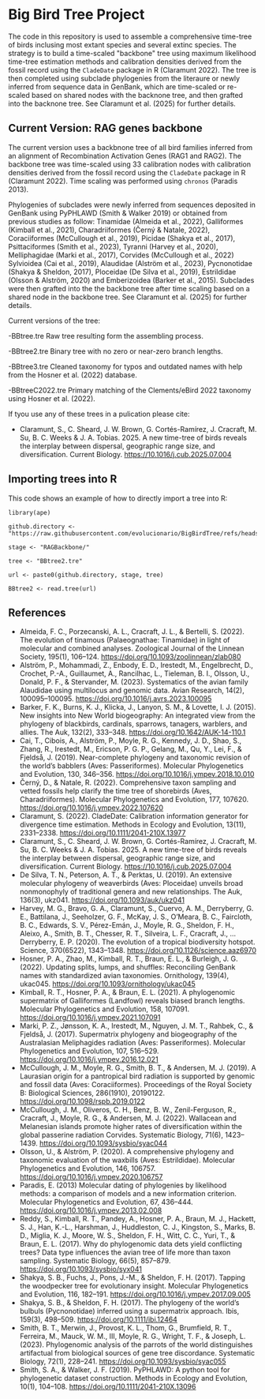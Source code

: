 # Big Bird Tree Project

The code in this repository is used to assemble a comprehensive time-tree of birds inclusing most extant species and several extinc species. The strategy is to build a time-scaled "backbone" tree using maximum likelihood time-tree estimation methods and calibration densities derived from the fossil record using the `CladeDate` package in R (Claramunt 2022). The tree is then completed using subclade phylogenies from the literaure or newly inferred from sequence data in GenBank, which are time-scaled or re-scaled based on shared nodes with the backnone tree, and then grafted into the backnone tree. See Claramunt et al. (2025) for further details.

## Current Version: RAG genes backbone

The current version uses a backbnone tree of all bird families inferred from an alignment of Recombination Activation Genes (RAG1 and RAG2). The backbone tree was time-scaled using 33 calibration nodes with calibration densities derived from the fossil record using the `CladeDate` package in R (Claramunt 2022). Time scaling was performed using `chronos` (Paradis 2013).

Phylogenies of subclades were newly inferred from sequences deposited in GenBank using PyPHLAWD (Smith & Walker 2019) or obtained from previous studies as follow: Tinamidae (Almeida et al., 2022), Galliformes (Kimball et al., 2021), Charadriiformes (Černý & Natale, 2022), Coraciiformes (McCullough et al., 2019), Picidae (Shakya et al., 2017), Psittaciformes (Smith et al., 2023), Tyranni (Harvey et al., 2020), Melliphagidae (Marki et al., 2017), Corvides (McCullough et al., 2022) Sylvioidea (Cai et al., 2019), Alaudidae (Alström et al., 2023), Pycnonotidae (Shakya & Sheldon, 2017), Ploceidae (De Silva et al., 2019), Estrildidae (Olsson & Alström, 2020) and Emberizoidea (Barker et al., 2015). Subclades were then grafted into the the backbone tree after time scaling based on a shared node in the backbone tree. See Claramunt et al. (2025) for further details.

Current versions of the tree:

-BBtree.tre  Raw tree resulting form the assembling process.

-BBtree2.tre  Binary tree with no zero or near-zero branch lengths.

-BBtree3.tre Cleaned taxonomy for typos and outdated names with help from the Hosner et al. (2022) database.

-BBtreeC2022.tre Primary matching of the Clements/eBird 2022 taxonomy using Hosner et al. (2022).

If tyou use any of these trees in a pulication please cite:
- Claramunt, S., C. Sheard, J. W. Brown, G. Cortés-Ramírez, J. Cracraft, M. Su, B. C. Weeks & J. A. Tobias. 2025. A new time-tree of birds reveals the interplay between dispersal, geographic range size, and diversification. Current Biology. https://10.1016/j.cub.2025.07.004



## Importing trees into R

This code shows an example of how to directly import a tree into R:

```
library(ape)

github.directory <- "https://raw.githubusercontent.com/evolucionario/BigBirdTree/refs/heads/main/"

stage <- "RAGBackbone/"

tree <- "BBtree2.tre"

url <- paste0(github.directory, stage, tree)

BBtree2 <- read.tree(url)
```



## References

- Almeida, F. C., Porzecanski, A. L., Cracraft, J. L., & Bertelli, S. (2022). The evolution of tinamous (Palaeognathae: Tinamidae) in light of molecular and combined analyses. Zoological Journal of the Linnean Society, 195(1), 106–124. https://doi.org/10.1093/zoolinnean/zlab080
- Alström, P., Mohammadi, Z., Enbody, E. D., Irestedt, M., Engelbrecht, D., Crochet, P.-A., Guillaumet, A., Rancilhac, L., Tieleman, B. I., Olsson, U., Donald, P. F., & Stervander, M. (2023). Systematics of the avian family Alaudidae using multilocus and genomic data. Avian Research, 14(2), 100095–100095. https://doi.org/10.1016/j.avrs.2023.100095
- Barker, F. K., Burns, K. J., Klicka, J., Lanyon, S. M., & Lovette, I. J. (2015). New insights into New World biogeography: An integrated view from the phylogeny of blackbirds, cardinals, sparrows, tanagers, warblers, and allies. The Auk, 132(2), 333–348. https://doi.org/10.1642/AUK-14-110.1
- Cai, T., Cibois, A., Alström, P., Moyle, R. G., Kennedy, J. D., Shao, S., Zhang, R., Irestedt, M., Ericson, P. G. P., Gelang, M., Qu, Y., Lei, F., & Fjeldså, J. (2019). Near-complete phylogeny and taxonomic revision of the world’s babblers (Aves: Passeriformes). Molecular Phylogenetics and Evolution, 130, 346–356. https://doi.org/10.1016/j.ympev.2018.10.010
- Černý, D., & Natale, R. (2022). Comprehensive taxon sampling and vetted fossils help clarify the time tree of shorebirds (Aves, Charadriiformes). Molecular Phylogenetics and Evolution, 177, 107620. https://doi.org/10.1016/j.ympev.2022.107620
- Claramunt, S. (2022). CladeDate: Calibration information generator for divergence time estimation. Methods in Ecology and Evolution, 13(11), 2331–2338. https://doi.org/10.1111/2041-210X.13977
- Claramunt, S., C. Sheard, J. W. Brown, G. Cortés-Ramírez, J. Cracraft, M. Su, B. C. Weeks & J. A. Tobias. 2025. A new time-tree of birds reveals the interplay between dispersal, geographic range size, and diversification. Current Biology. https://10.1016/j.cub.2025.07.004
- De Silva, T. N., Peterson, A. T., & Perktas, U. (2019). An extensive molecular phylogeny of weaverbirds (Aves: Ploceidae) unveils broad nonmonophyly of traditional genera and new relationships. The Auk, 136(3), ukz041. https://doi.org/10.1093/auk/ukz041
- Harvey, M. G., Bravo, G. A., Claramunt, S., Cuervo, A. M., Derryberry, G. E., Battilana, J., Seeholzer, G. F., McKay, J. S., O’Meara, B. C., Faircloth, B. C., Edwards, S. V., Pérez-Emán, J., Moyle, R. G., Sheldon, F. H., Aleixo, A., Smith, B. T., Chesser, R. T., Silveira, L. F., Cracraft, J., … Derryberry, E. P. (2020). The evolution of a tropical biodiversity hotspot. Science, 370(6522), 1343–1348. https://doi.org/10.1126/science.aaz6970
- Hosner, P. A., Zhao, M., Kimball, R. T., Braun, E. L., & Burleigh, J. G. (2022). Updating splits, lumps, and shuffles: Reconciling GenBank names with standardized avian taxonomies. Ornithology, 139(4), ukac045. https://doi.org/10.1093/ornithology/ukac045
- Kimball, R. T., Hosner, P. A., & Braun, E. L. (2021). A phylogenomic supermatrix of Galliformes (Landfowl) reveals biased branch lengths. Molecular Phylogenetics and Evolution, 158, 107091. https://doi.org/10.1016/j.ympev.2021.107091
- Marki, P. Z., Jønsson, K. A., Irestedt, M., Nguyen, J. M. T., Rahbek, C., & Fjeldså, J. (2017). Supermatrix phylogeny and biogeography of the Australasian Meliphagides radiation (Aves: Passeriformes). Molecular Phylogenetics and Evolution, 107, 516–529. https://doi.org/10.1016/j.ympev.2016.12.021
- McCullough, J. M., Moyle, R. G., Smith, B. T., & Andersen, M. J. (2019). A Laurasian origin for a pantropical bird radiation is supported by genomic and fossil data (Aves: Coraciiformes). Proceedings of the Royal Society B: Biological Sciences, 286(1910), 20190122. https://doi.org/10.1098/rspb.2019.0122
- McCullough, J. M., Oliveros, C. H., Benz, B. W., Zenil-Ferguson, R., Cracraft, J., Moyle, R. G., & Andersen, M. J. (2022). Wallacean and Melanesian islands promote higher rates of diversification within the global passerine radiation Corvides. Systematic Biology, 71(6), 1423–1439. https://doi.org/10.1093/sysbio/syac044
- Olsson, U., & Alström, P. (2020). A comprehensive phylogeny and taxonomic evaluation of the waxbills (Aves: Estrildidae). Molecular Phylogenetics and Evolution, 146, 106757. https://doi.org/10.1016/j.ympev.2020.106757
- Paradis, E. (2013) Molecular dating of phylogenies by likelihood methods: a comparison of models and a new information criterion. Molecular Phylogenetics and Evolution, 67, 436–444. https://doi.org/10.1016/j.ympev.2013.02.008
- Reddy, S., Kimball, R. T., Pandey, A., Hosner, P. A., Braun, M. J., Hackett, S. J., Han, K.-L., Harshman, J., Huddleston, C. J., Kingston, S., Marks, B. D., Miglia, K. J., Moore, W. S., Sheldon, F. H., Witt, C. C., Yuri, T., & Braun, E. L. (2017). Why do phylogenomic data dets yield conflicting trees? Data type influences the avian tree of life more than taxon sampling. Systematic Biology, 66(5), 857–879. https://doi.org/10.1093/sysbio/syx041
- Shakya, S. B., Fuchs, J., Pons, J.-M., & Sheldon, F. H. (2017). Tapping the woodpecker tree for evolutionary insight. Molecular Phylogenetics and Evolution, 116, 182–191. https://doi.org/10.1016/j.ympev.2017.09.005
- Shakya, S. B., & Sheldon, F. H. (2017). The phylogeny of the world’s bulbuls (Pycnonotidae) inferred using a supermatrix approach. Ibis, 159(3), 498–509. https://doi.org/10.1111/ibi.12464
- Smith, B. T., Merwin, J., Provost, K. L., Thom, G., Brumfield, R. T., Ferreira, M., Mauck, W. M., III, Moyle, R. G., Wright, T. F., & Joseph, L. (2023). Phylogenomic analysis of the parrots of the world distinguishes artifactual from biological sources of gene tree discordance. Systematic Biology, 72(1), 228–241. https://doi.org/10.1093/sysbio/syac055
- Smith, S. A., & Walker, J. F. (2019). PyPHLAWD: A python tool for phylogenetic dataset construction. Methods in Ecology and Evolution, 10(1), 104–108. https://doi.org/10.1111/2041-210X.13096
